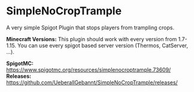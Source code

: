 # SimpleNoCropTrample
A very simple Spigot Plugin that stops players from trampling crops.


**Minecraft Versions:**
This plugin should work with every version from 1.7-1.15.
You can use every spigot based server version (Thermos, CatServer, ...).

**SpigotMC:** https://www.spigotmc.org/resources/simplenocroptrample.73609/
**Releases:** https://github.com/UeberallGebannt/SimpleNoCropTrample/releases/
